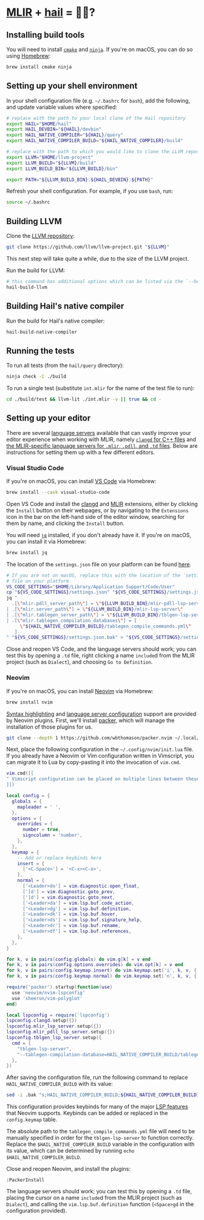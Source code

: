 # [MLIR](https://mlir.llvm.org) + [hail](https://hail.is) = 🚀🧬?


## Installing build tools

You will need to install [`cmake`](https://cmake.org/) and [`ninja`](https://ninja-build.org/).
If you're on macOS, you can do so using [Homebrew](https://brew.sh):

```sh
brew install cmake ninja
```


## Setting up your shell environment

In your shell configuration file (e.g. `~/.bashrc` for `bash`), add the following,
and update variable values where specified:

```sh
# replace with the path to your local clone of the Hail repository
export HAIL="$HOME/hail"
export HAIL_DEVBIN="${HAIL}/devbin"
export HAIL_NATIVE_COMPILER="${HAIL}/query"
export HAIL_NATIVE_COMPILER_BUILD="${HAIL_NATIVE_COMPILER}/build"

# replace with the path to which you would like to clone the LLVM repository
export LLVM="$HOME/llvm-project"
export LLVM_BUILD="${LLVM}/build"
export LLVM_BUILD_BIN="${LLVM_BUILD}/bin"

export PATH="${LLVM_BUILD_BIN}:${HAIL_DEVBIN}:${PATH}"
```

Refresh your shell configuration. For example, if you use `bash`, run:

```sh
source ~/.bashrc
```


## Building LLVM

Clone the [LLVM repository](https://github.com/llvm/llvm-project):

```sh
git clone https://github.com/llvm/llvm-project.git "${LLVM}"
```

This next step will take quite a while, due to the size of the LLVM project.

Run the build for LLVM:

```sh
# this command has additional options which can be listed via the `--help` flag
hail-build-llvm
```


## Building Hail's native compiler

Run the build for Hail's native compiler:

```sh
hail-build-native-compiler
```

## Running the tests

To run all tests (from the `hail/query` directory):

```sh
ninja check -C ./build
```

To run a single test (substitute `int.mlir` for the name of the test file to run):

```sh
cd ./build/test && llvm-lit ./int.mlir -v || true && cd -
```


## Setting up your editor

There are several [language servers](https://microsoft.github.io/language-server-protocol)
available that can vastly improve your editor experience when working with MLIR,
namely [`clangd` for C++ files](https://clangd.llvm.org) and [the MLIR-specific
language servers for `.mlir`, `.pdll`, and `.td` files](https://mlir.llvm.org/docs/Tools/MLIRLSP).
Below are instructions for setting them up with a few different editors.


### Visual Studio Code

If you're on macOS, you can install [VS Code](https://code.visualstudio.com/)
via Homebrew:

```sh
brew install --cask visual-studio-code
```

Open VS Code and install the
[clangd](https://marketplace.visualstudio.com/items?itemName=llvm-vs-code-extensions.vscode-clangd)
and [MLIR](https://marketplace.visualstudio.com/items?itemName=llvm-vs-code-extensions.vscode-mlir)
extensions, either by clicking the `Install` button on their webpages, or by
navigating to the `Extensions` icon in the bar on the left-hand side of the editor
window, searching for them by name, and clicking the `Install` button.

You will need [`jq`](https://stedolan.github.io/jq/) installed, if you don't
already have it. If you're on macOS, you can install it via Homebrew:

```sh
brew install jq
```

The location of the `settings.json` file on your platform can be found
[here](https://code.visualstudio.com/docs/getstarted/settings#_settings-file-locations).

```sh
# If you are not on macOS, replace this with the location of the `settings.json`
# file on your platform
VS_CODE_SETTINGS="$HOME/Library/Application Support/Code/User"
cp "${VS_CODE_SETTINGS}/settings.json" "${VS_CODE_SETTINGS}/settings.json.bak"
jq "                                 
  .[\"mlir.pdll_server_path\"] = \"${LLVM_BUILD_BIN}/mlir-pdll-lsp-server\" 
| .[\"mlir.server_path\"] = \"${LLVM_BUILD_BIN}/mlir-lsp-server\"
| .[\"mlir.tablegen_server_path\"] = \"${LLVM_BUILD_BIN}/tblgen-lsp-server\"
| .[\"mlir.tablegen_compilation_databases\"] = [
     \"${HAIL_NATIVE_COMPILER_BUILD}/tablegen_compile_commands.yml\"
   ]
" "${VS_CODE_SETTINGS}/settings.json.bak" > "${VS_CODE_SETTINGS}/settings.json"
```

Close and reopen VS Code, and the language servers should work; you can test this
by opening a `.td` file, right clicking a name `include`d from the MLIR project
(such as `Dialect`), and choosing `Go to Definition`.


### Neovim

If you're on macOS, you can install [Neovim](https://neovim.io/) via Homebrew:

```sh
brew install nvim
```

[Syntax highlighting](https://github.com/sheerun/vim-polyglot) and
[language server configuration](https://github.com/neovim/nvim-lspconfig) support
are provided by Neovim plugins. First, we'll install [packer](https://github.com/wbthomason/packer.nvim),
which will manage the installation of those plugins for us.

```sh
git clone --depth 1 https://github.com/wbthomason/packer.nvim ~/.local/share/nvim/site/pack/packer/start/packer.nvim
```

Next, place the following configuration in the `~/.config/nvim/init.lua` file. If you
already have a Neovim or Vim configuration written in Vimscript, you can migrate
it to Lua by copy-pasting it into the invocation of `vim.cmd`.

```lua
vim.cmd([[
" Vimscript configuration can be placed on multiple lines between these brackets
]])

local config = {
  globals = {
    mapleader = ' ',
  },
  options = {
    overrides = {
      number = true,
      signcolumn = 'number',
    },
  },
  keymap = {
    -- Add or replace keybinds here
    insert = {
      ['<C-Space>'] = '<C-x><C-o>',
    },
    normal = {
      ['<Leader>do'] = vim.diagnostic.open_float,
      ['[d'] = vim.diagnostic.goto_prev,
      [']d'] = vim.diagnostic.goto_next,
      ['<Leader>da'] = vim.lsp.buf.code_action,
      ['<Leader>dg'] = vim.lsp.buf.definition,
      ['<Leader>dk'] = vim.lsp.buf.hover,
      ['<Leader>ds'] = vim.lsp.buf.signature_help,
      ['<Leader>dr'] = vim.lsp.buf.rename,
      ['<Leader>df'] = vim.lsp.buf.references,
    },
  },
}

for k, v in pairs(config.globals) do vim.g[k] = v end
for k, v in pairs(config.options.overrides) do vim.opt[k] = v end
for k, v in pairs(config.keymap.insert) do vim.keymap.set('i', k, v, { noremap = true }) end
for k, v in pairs(config.keymap.normal) do vim.keymap.set('n', k, v, { noremap = true }) end

require('packer').startup(function(use)
  use 'neovim/nvim-lspconfig'
  use 'sheerun/vim-polyglot'
end)

local lspconfig = require('lspconfig')
lspconfig.clangd.setup({})
lspconfig.mlir_lsp_server.setup({})
lspconfig.mlir_pdll_lsp_server.setup({})
lspconfig.tblgen_lsp_server.setup({
  cmd = {
    "tblgen-lsp-server",
    "--tablegen-compilation-database=HAIL_NATIVE_COMPILER_BUILD/tablegen_compile_commands.yml",
  },
})
```

After saving the configuration file, run the following command to replace
`HAIL_NATIVE_COMPILER_BUILD` with its value:

```sh
sed -i .bak "s;HAIL_NATIVE_COMPILER_BUILD;${HAIL_NATIVE_COMPILER_BUILD};g" ~/.config/nvim/init.lua
```

This configuration provides keybinds for many of the major
[LSP features](https://neovim.io/doc/user/lsp.html#lsp-quickstart) that Neovim
supports. Keybinds can be added or replaced in the `config.keymap` table.

The absolute path to the `tablegen_compile_commands.yml` file will need to be
manually specified in order for the `tblgen-lsp-server` to function correctly.
Replace the `$HAIL_NATIVE_COMPILER_BUILD` variable in the configuration
with its value, which can be determined by running `echo $HAIL_NATIVE_COMPILER_BUILD`.

Close and reopen Neovim, and install the plugins:

```vim
:PackerInstall
```

The language servers should work; you can test this by opening a `.td` file,
placing the cursor on a name `include`d from the MLIR project (such as `Dialect`),
and calling the `vim.lsp.buf.definition` function (`<Space>gd` in the configuration provided).
